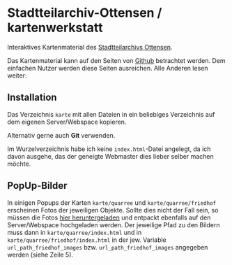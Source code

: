 
# Stadtteilarchiv-Ottensen / kartenwerkstatt 

Interaktives Kartenmaterial des [Stadtteilarchivs Ottensen](https://stadtteilarchiv-ottensen.de/).

Das Kartenmaterial kann auf den Seiten von [Github](https://pod-o-mart.github.io/bzag-kartenwerkstatt/) betrachtet werden. Dem einfachen Nutzer werden diese Seiten ausreichen. Alle Anderen lesen weiter:

## Installation
Das Verzeichnis `karte` mit allen Dateien in ein beliebiges Verzeichnis auf dem eigenen Server/Webspace kopieren.

Alternativ gerne auch **Git** verwenden.

Im Wurzelverzeichnis habe ich keine `index.html`-Datei angelegt, da ich davon ausgehe, das der geneigte Webmaster dies lieber selber machen möchte.

## PopUp-Bilder
In einigen Popups der Karten `karte/quarree` und `karte/quarree/friedhof` erscheinen Fotos der jeweiligen Objekte. Sollte dies nicht der Fall sein, so müssen die Fotos [hier heruntergeladen](https://zenodo.org/api/files/32986727-6e6f-4825-a040-d6b054a08a79/karte_img.zip) und entpackt ebenfalls auf den Server/Webspace hochgeladen werden. Der jeweilige Pfad zu den Bildern muss dann in `karte/quarree/index.html` und in `karte/quarree/friedhof/index.html` in der jew. Variable `url_path_friedhof_images` bzw. `url_path_friedhof_images` angegeben werden (siehe Zeile 5).
